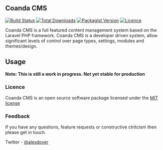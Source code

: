 ## Coanda CMS

[![Build Status](https://travis-ci.org/CoandaCMS/coanda-core.svg)](https://travis-ci.org/CoandaCMS/coanda-core)
[![Total Downloads](https://img.shields.io/packagist/dm/CoandaCMS/coanda-core.svg)](https://packagist.org/packages/coandacms/coandacms)
[![Packagist Version](http://img.shields.io/packagist/v/CoandaCMS/coanda-core.svg)](https://packagist.org/packages/coandacms/coandacms)
[![Licence](http://img.shields.io/packagist/l/CoandaCMS/coanda-core.svg)](https://packagist.org/packages/coandacms/coandacms)

Coanda CMS is a full featured content management system based on the Laravel PHP framework. Coanda CMS is a developer driven system, allow significant levels of control over page types, settings, modules and themes/design.

## Usage

**Note: This is still a work in progress. Not yet stable for production**

### Licence

Coanda CMS is an open source software package licensed under the [MIT license](http://opensource.org/licenses/MIT)

### Feedback

If you have any questions, feature requests or constructive ctritcism then please get in touch.

Twitter - [@alexdover](http://twitter.com/alexdover)